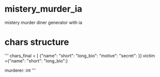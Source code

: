 # mistery_murder_ia
mistery murder diner generator with ia

# chars structure
'''
chars_final = [ {"name": 
                "short":
                "long_bio": 
                "motive": 
                "secret":
                }]
victim ={"name": 
        "short":
        "long_bio":}

murderer: int
'''